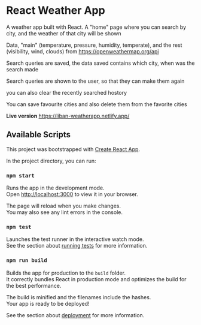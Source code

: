 <!-- @format -->

# React Weather App

A weather app built with React. A "home" page where you can search by city, and the weather of that city will be shown

Data, "main" (temperature, pressure, humidity, temperate), and the rest (visibility, wind, clouds) from https://openweathermap.org/api

Search queries are saved, the data saved contains which city, when was the search made

Search queries are shown to the user, so that they can make them again

you can also clear the recently searched hostory

You can save favourite cities and also delete them from the favorite cities

 **Live version**
 https://liban-weatherapp.netlify.app/
 

## Available Scripts

This project was bootstrapped with [Create React App](https://github.com/facebook/create-react-app).

In the project directory, you can run:

### `npm start`

Runs the app in the development mode.\
Open [http://localhost:3000](http://localhost:3000) to view it in your browser.

The page will reload when you make changes.\
You may also see any lint errors in the console.

### `npm test`

Launches the test runner in the interactive watch mode.\
See the section about [running tests](https://facebook.github.io/create-react-app/docs/running-tests) for more information.

### `npm run build`

Builds the app for production to the `build` folder.\
It correctly bundles React in production mode and optimizes the build for the best performance.

The build is minified and the filenames include the hashes.\
Your app is ready to be deployed!

See the section about [deployment](https://facebook.github.io/create-react-app/docs/deployment) for more information.
